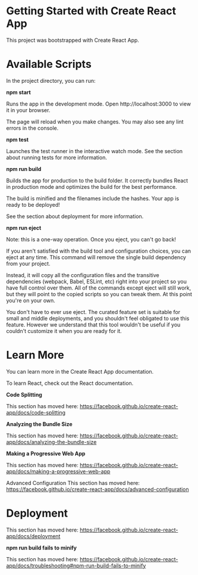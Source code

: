 # Getting Started with Create React App 
This project was bootstrapped with Create React App.

# Available Scripts
In the project directory, you can run:

<b>npm start</b>

Runs the app in the development mode.
Open http://localhost:3000 to view it in your browser.

The page will reload when you make changes.
You may also see any lint errors in the console.

<b>npm test</b>

Launches the test runner in the interactive watch mode.
See the section about running tests for more information.

<b>npm run build</b>

Builds the app for production to the build folder.
It correctly bundles React in production mode and optimizes the build for the best performance.

The build is minified and the filenames include the hashes.
Your app is ready to be deployed!

See the section about deployment for more information.

<b>npm run eject</b>

Note: this is a one-way operation. Once you eject, you can't go back!

If you aren't satisfied with the build tool and configuration choices, you can eject at any time. This command will remove the single build dependency from your project.

Instead, it will copy all the configuration files and the transitive dependencies (webpack, Babel, ESLint, etc) right into your project so you have full control over them. All of the commands except eject will still work, but they will point to the copied scripts so you can tweak them. At this point you're on your own.

You don't have to ever use eject. The curated feature set is suitable for small and middle deployments, and you shouldn't feel obligated to use this feature. However we understand that this tool wouldn't be useful if you couldn't customize it when you are ready for it.

# Learn More
You can learn more in the Create React App documentation.

To learn React, check out the React documentation.

<b>Code Splitting</b>

This section has moved here: https://facebook.github.io/create-react-app/docs/code-splitting

<b>Analyzing the Bundle Size</b>

This section has moved here: https://facebook.github.io/create-react-app/docs/analyzing-the-bundle-size

<b>Making a Progressive Web App</b>

This section has moved here: https://facebook.github.io/create-react-app/docs/making-a-progressive-web-app

</b>Advanced Configuration</b>
This section has moved here: https://facebook.github.io/create-react-app/docs/advanced-configuration

# Deployment
This section has moved here: https://facebook.github.io/create-react-app/docs/deployment

<b>npm run build fails to minify</b>

This section has moved here: https://facebook.github.io/create-react-app/docs/troubleshooting#npm-run-build-fails-to-minify
